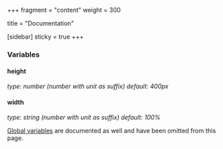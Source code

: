 +++
fragment = "content"
weight = 300

title = "Documentation"

[sidebar]
  sticky = true
+++
  
### Variables

#### height
*type: number (number with unit as suffix)*
*default: 400px*

#### width
*type: string (number with unit as suffix)*
*default: 100%*

[Global variables](/docs/global-variables) are documented as well and have been omitted from this page.
